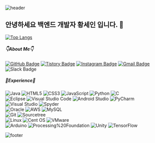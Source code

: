 ![header](https://capsule-render.vercel.app/api?type=waving&color=auto&customColorList=1,4,6,9,13&height=160&section=header&text=Sein's%20Github&fontSize=50)
## 안녕하세요 백엔드 개발자 황세인 입니다. 👋
[![Top Langs](https://github-readme-stats.vercel.app/api/top-langs/?username=5ein&layout=compact)](https://github.com/5ein/github-readme-stats)
##### 👇About Me👇
[![GitHub Badge](https://img.shields.io/badge/-GitHub-181717?style=flat-square&logo=GitHub&logoColor=white&link=https://github.com/5ein/)](https://github.com/5ein/) 
[![Tistory Badge](https://img.shields.io/badge/-Tistory-black?style=flat-square&logo=Tistory&logoColor=white&link=https://5ein.tistory.com/)](https://5ein.tistory.com/) 
[![Instagram Badge](https://img.shields.io/badge/-Instagram-dd2a7b?style=flat-square&logo=instagram&logoColor=white&link=https://www.instagram.com/5ein_i/)](https://www.instagram.com/5ein_i/)
[![Gmail Badge](https://img.shields.io/badge/Gmail-d14836?style=flat-square&logo=Gmail&logoColor=white&link=mailto:hwangsein0525@gmail.com)](mailto:hwangsein0525@gmail.com)
![Slack Badge](https://img.shields.io/badge/Slack-4A154B?style=flat-square&logo=slack&logoColor=white)

##### 📝Experience📝
![Java](https://img.shields.io/badge/java-%23ED8B00.svg?style=flat&logo=java&logoColor=white)
![HTML5](https://img.shields.io/badge/html5-%23E34F26.svg?style=flat&logo=html5&logoColor=white)
![CSS3](https://img.shields.io/badge/css3-%231572B6.svg?style=flat&logo=css3&logoColor=white)
![JavaScript](https://img.shields.io/badge/javascript-%23323330.svg?style=flat&logo=javascript&logoColor=%23F7DF1E)
![Python](https://img.shields.io/badge/python-3670A0?style=flat&logo=python&logoColor=ffdd54)
![C](https://img.shields.io/badge/c-%2300599C.svg?style=flat&logo=c&logoColor=white)
<br>
![Eclipse](https://img.shields.io/badge/Eclipse-FE7A16.svg?style=flat&logo=Eclipse&logoColor=white)
![Visual Studio Code](https://img.shields.io/badge/VS%20Code-0078d7.svg?style=flat&logo=visual-studio-code&logoColor=white)
![Android Studio](https://img.shields.io/badge/Android%20Studio-3DDC84.svg?style=flat&logo=android-studio&logoColor=white)
![PyCharm](https://img.shields.io/badge/pycharm-143?style=flat&logo=pycharm&logoColor=black&color=black&labelColor=green)
![Visual Studio](https://img.shields.io/badge/Visual%20Studio-5C2D91.svg?style=flat&logo=visual-studio&logoColor=white)
![Spyder](https://img.shields.io/badge/Spyder-838485?style=flat&logo=spyder%20ide&logoColor=maroon)
<br>
![Oracle](https://img.shields.io/badge/Oracle-F80000?style=flat&logo=oracle&logoColor=white)
![AWS](https://img.shields.io/badge/AWS-%23FF9900.svg?style=flat&logo=amazon-aws&logoColor=white)
![MySQL](https://img.shields.io/badge/mysql-%2300f.svg?style=flat&logo=mysql&logoColor=white)
<br>
![Git](https://img.shields.io/badge/git-%23F05033.svg?style=flat&logo=git&logoColor=white)
![Sourcetree](https://img.shields.io/badge/Sourcetree-0052CC?style=flat&logo=Sourcetree&logoColor=white)
<br>
![Linux](https://img.shields.io/badge/Linux-FCC624?style=flat&logo=linux&logoColor=black)
![Cent OS](https://img.shields.io/badge/cent%20os-002260?style=flat&logo=centos&logoColor=F0F0F0)
![VMware](https://img.shields.io/badge/VMware-607078?style=flat&logo=VMware&logoColor=white)
<br>
![Arduino](https://img.shields.io/badge/-Arduino-00979D?style=flat&logo=Arduino&logoColor=white)
![Processing%20Foundation](https://img.shields.io/badge/Processing-006699?style=flat&logo=Processing%20Foundation&logoColor=white)
![Unity](https://img.shields.io/badge/unity-%23000000.svg?style=flat&logo=unity&logoColor=white)
![TensorFlow](https://img.shields.io/badge/TensorFlow-%23FF6F00.svg?style=flat&logo=TensorFlow&logoColor=white)

![footer](https://capsule-render.vercel.app/api?type=waving&color=auto&customColorList=1,4,6,9,13&height=130&section=footer)
